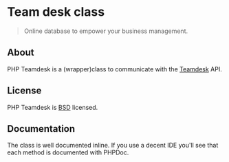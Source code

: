 # Team desk class

> Online database to empower your business management.

## About

PHP Teamdesk is a (wrapper)class to communicate with the [Teamdesk](http://www.teamdesk.net) API.

## License

PHP Teamdesk is [BSD](http://classes.verkoyen.eu/overview/bsd) licensed.

## Documentation

The class is well documented inline. If you use a decent IDE you'll see that each method is documented with PHPDoc.
